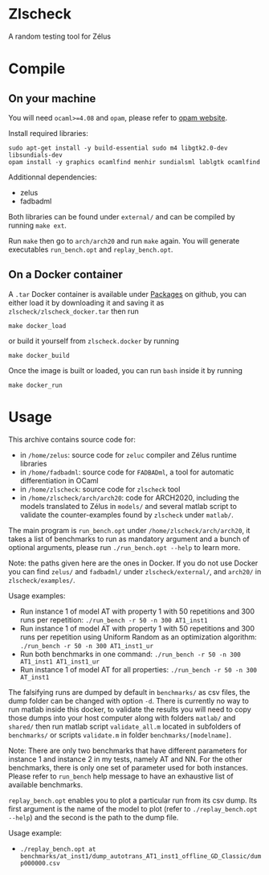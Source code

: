 # Zlscheck
A random testing tool for Zélus

# Compile
## On your machine

You will need `ocaml>=4.08` and `opam`, please refer to [opam website](https://opam.ocaml.org/doc/Install.html).

Install required libraries:

```
sudo apt-get install -y build-essential sudo m4 libgtk2.0-dev libsundials-dev
opam install -y graphics ocamlfind menhir sundialsml lablgtk ocamlfind
```

Additionnal dependencies:
- zelus
- fadbadml

Both libraries can be found under `external/` and can be compiled by running `make ext`.

Run `make` then go to `arch/arch20` and run `make` again. You will generate executables `run_bench.opt` and `replay_bench.opt`.

## On a Docker container

A `.tar` Docker container is available under [Packages](https://github.com/ismailbennani/zlscheck/packages) on github, you can either load it by downloading it and saving it as `zlscheck/zlscheck_docker.tar` then run

```
make docker_load
```

or build it yourself from `zlscheck.docker` by running

```
make docker_build
```

Once the image is built or loaded, you can run `bash` inside it by running

```
make docker_run
```

# Usage

This archive contains source code for:
- in `/home/zelus`: source code for `zeluc` compiler and Zélus runtime libraries
- in `/home/fadbadml`: source code for `FADBADml`, a tool for automatic differentiation in OCaml
- in `/home/zlscheck`: source code for `zlscheck` tool
- in `/home/zlscheck/arch/arch20`: code for ARCH2020, including the models translated to Zélus in `models/` and several matlab script to validate the counter-examples found by `zlscheck` under `matlab/`.

The main program is `run_bench.opt` under `/home/zlscheck/arch/arch20`, it takes a list of benchmarks to run as mandatory argument and a bunch of optional arguments, please run `./run_bench.opt --help` to learn more.

Note: the paths given here are the ones in Docker. If you do not use Docker you can find `zelus/` and `fadbadml/` under `zlscheck/external/`, and `arch20/` in `zlscheck/examples/`.

Usage examples:
- Run instance 1 of model AT with property 1 with 50 repetitions and 300 runs per repetition:
    `./run_bench -r 50 -n 300 AT1_inst1`
- Run instance 1 of model AT with property 1 with 50 repetitions and 300 runs per repetition using Uniform Random as an optimization algorithm:
    `./run_bench -r 50 -n 300 AT1_inst1_ur`
- Run both benchmarks in one command:
    `./run_bench -r 50 -n 300 AT1_inst1 AT1_inst1_ur`
- Run instance 1 of model AT for all properties:
    `./run_bench -r 50 -n 300 AT_inst1`

The falsifying runs are dumped by default in `benchmarks/` as csv files, the dump folder can be changed with option `-d`. There is currently no way to run matlab inside this docker, to validate the results you will need to copy those dumps into your host computer along with folders `matlab/` and `shared/` then run matlab script `validate_all.m` located in subfolders of `benchmarks/` or scripts `validate.m` in folder `benchmarks/[modelname]`.

Note: There are only two benchmarks that have different parameters for instance 1 and instance 2 in my tests, namely AT and NN. For the other benchmarks, there is only one set of parameter used for both instances. Please refer to `run_bench` help message to have an exhaustive list of available benchmarks.

`replay_bench.opt` enables you to plot a particular run from its csv dump. Its first argument is the name of the model to plot (refer to `./replay_bench.opt --help`) and the second is the path to the dump file.

Usage example:
- `./replay_bench.opt at benchmarks/at_inst1/dump_autotrans_AT1_inst1_offline_GD_Classic/dump000000.csv`
